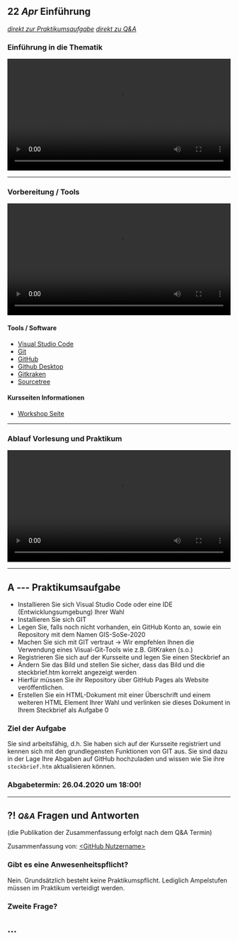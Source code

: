 ## **22 _Apr_** Einführung

*[direkt zur Praktikumsaufgabe](#a--praktikumsaufgabe)*
*[direkt zu Q&A](#-qa-fragen-und-antworten)*

### Einführung in die Thematik
<video controls width="100%"> 
    <source src="https://scheuerle.net/lehre/gis/videos/00_Einfuehrung.mp4" type="video/mp4"> 
    <a href="https://scheuerle.net/lehre/gis/videos/00_Einfuehrung.mp4">Zum Video</a>
</video>

---

### Vorbereitung / Tools
<video controls width="100%"> 
    <source src="https://scheuerle.net/lehre/gis/videos/00_Arbeitsumgebung.mp4" type="video/mp4"> 
    <a href="https://scheuerle.net/lehre/gis/videos/00_Arbeitsumgebung.mp4">Zum Video</a>
</video>

#### Tools / Software
- [Visual Studio Code](https://code.visualstudio.com/)
- [Git](https://git-scm.com/)
- [GitHub](https://github.com/)
- [Github Desktop](https://desktop.github.com/)
- [Gitkraken](https://www.gitkraken.com/)
- [Sourcetree](https://www.sourcetreeapp.com/)

#### Kursseiten Informationen
- [Workshop Seite](../workshops)

--- 

### Ablauf Vorlesung und Praktikum
<video controls width="100%"> 
    <source src="https://scheuerle.net/lehre/gis/videos/00_Ablauf_Vorlesung.mp4" type="video/mp4"> 
    <a href="https://scheuerle.net/lehre/gis/videos/00_Ablauf_Vorlesung.mp4">Zum Video</a>
</video>

---

## **A _---_** Praktikumsaufgabe

- Installieren Sie sich Visual Studio Code oder eine IDE (Entwicklungsumgebung) Ihrer Wahl
- Installieren Sie sich GIT
- Legen Sie, falls noch nicht vorhanden, ein GitHub Konto an, sowie ein Repository mit dem Namen GIS-SoSe-2020
- Machen Sie sich mit GIT vertraut → Wir empfehlen Ihnen die Verwendung eines Visual-Git-Tools wie z.B. GitKraken (s.o.)
- Registrieren Sie sich auf der Kursseite und legen Sie einen Steckbrief an
- Ändern Sie das Bild und stellen Sie sicher, dass das Bild und die steckbrief.htm korrekt angezeigt werden
- Hierfür müssen Sie ihr Repository über GitHub Pages als Website veröffentlichen.
- Erstellen Sie ein HTML-Dokument mit einer Überschrift und einem weiteren HTML Element Ihrer Wahl und verlinken sie dieses Dokument in Ihrem Steckbrief als Aufgabe 0

### Ziel der Aufgabe

Sie sind arbeitsfähig, d.h. Sie haben sich auf der Kursseite registriert und kennen sich mit den grundlegensten Funktionen von GIT aus. Sie sind dazu in der Lage Ihre Abgaben auf GitHub hochzuladen und wissen wie Sie ihre `steckbrief.htm` aktualisieren können.

### Abgabetermin: 26.04.2020 um 18:00!

---

## **?! _<small>Q&A</small>_** Fragen und Antworten

(die Publikation der Zusammenfassung erfolgt nach dem Q&A Termin)

Zusammenfassung von: [&lt;GitHub Nutzername&gt;](https://github.com/link-zu-github-profil)

### Gibt es eine Anwesenheitspflicht?
Nein. Grundsätzlich besteht keine Praktikumspflicht. Lediglich Ampelstufen müssen im Praktikum verteidigt werden.

### Zweite Frage?


## ...

